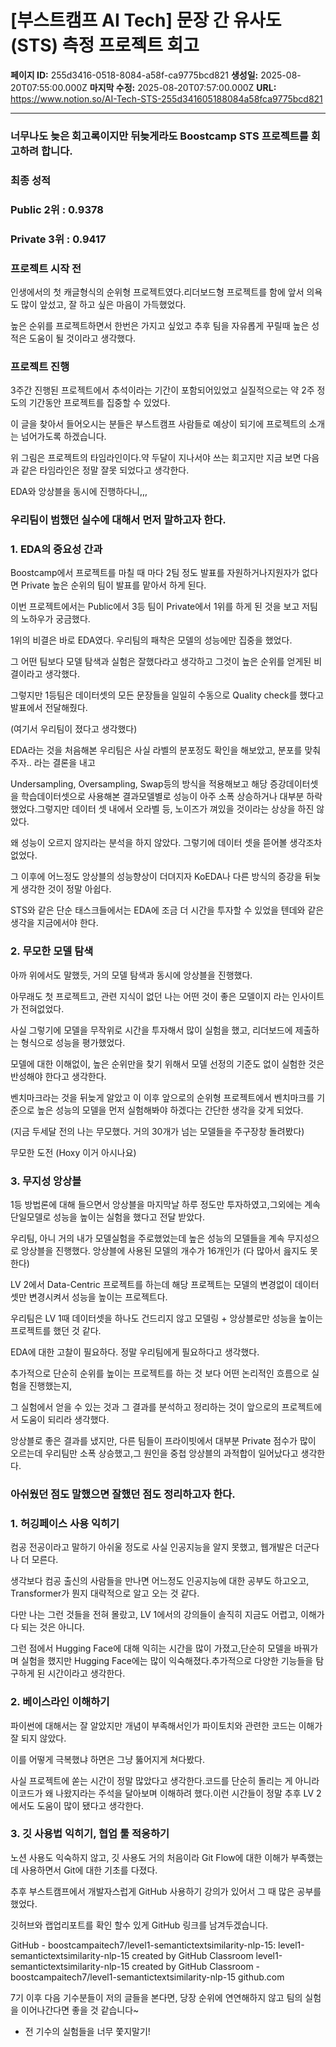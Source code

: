 # [부스트캠프 AI Tech] 문장 간 유사도(STS) 측정 프로젝트 회고

**페이지 ID:** 255d3416-0518-8084-a58f-ca9775bcd821
**생성일:** 2025-08-20T07:55:00.000Z
**마지막 수정:** 2025-08-20T07:57:00.000Z
**URL:** https://www.notion.so/AI-Tech-STS-255d341605188084a58fca9775bcd821

---

### 너무나도 늦은 회고록이지만 뒤늦게라도 Boostcamp STS 프로젝트를 회고하려 합니다.

### 최종 성적

### Public 2위 : 0.9378

### Private 3위 : 0.9417

### 프로젝트 시작 전

인생에서의 첫 캐글형식의 순위형 프로젝트였다.리더보드형 프로젝트를 함에 앞서 의욕도 많이 앞섰고, 잘 하고 싶은 마음이 가득했었다.

높은 순위를 프로젝트하면서 한번은 가지고 싶었고 추후 팀을 자유롭게 꾸릴때 높은 성적은 도움이 될 것이라고 생각했다.

### 프로젝트 진행

3주간 진행된 프로젝트에서 추석이라는 기간이 포함되어있었고 실질적으로는 약 2주 정도의 기간동안 프로젝트를 집중할 수 있었다.

이 글을 찾아서 들어오시는 분들은 부스트캠프 사람들로 예상이 되기에 프로젝트의 소개는 넘어가도록 하겠습니다.

위 그림은 프로젝트의 타임라인이다.약 두달이 지나서야 쓰는 회고지만 지금 보면 다음과 같은 타임라인은 정말 잘못 되었다고 생각한다.

EDA와 앙상블을 동시에 진행하다니,,,

### 우리팀이 범했던 실수에 대해서 먼저 말하고자 한다.

### 1. EDA의 중요성 간과

Boostcamp에서 프로젝트를 마칠 때 마다 2팀 정도 발표를 자원하거나지원자가 없다면 Private 높은 순위의 팀이 발표를 맡아서 하게 된다.

이번 프로젝트에서는 Public에서 3등 팀이 Private에서 1위를 하게 된 것을 보고 저팀의 노하우가 궁금했다.

1위의 비결은 바로 EDA였다. 우리팀의 패착은 모델의 성능에만 집중을 했었다.

그 어떤 팀보다 모델 탐색과 실험은 잘했다라고 생각하고 그것이 높은 순위를 얻게된 비결이라고 생각했다.

그렇지만 1등팀은 데이터셋의 모든 문장들을 일일히 수동으로 Quality check를 했다고 발표에서 전달해줬다.

(여기서 우리팀이 졌다고 생각했다)

EDA라는 것을 처음해본 우리팀은 사실 라벨의 분포정도 확인을 해보았고, 분포를 맞춰주자.. 라는 결론을 내고

Undersampling, Oversampling, Swap등의 방식을 적용해보고 해당 증강데이터셋을 학습데이터셋으로 사용해본 결과모델별로 성능이 아주 소폭 상승하거나 대부분 하락했었다.그렇지만 데이터 셋 내에서 오라벨 등, 노이즈가 껴있을 것이라는 상상을 하진 않았다.

왜 성능이 오르지 않지라는 분석을 하지 않았다. 그렇기에 데이터 셋을 뜯어볼 생각조차 없었다.

그 이후에 어느정도 앙상블의 성능향상이 더뎌지자 KoEDA나 다른 방식의 증강을 뒤늦게 생각한 것이 정말 아쉽다.

STS와 같은 단순 태스크들에서는 EDA에 조금 더 시간을 투자할 수 있었을 텐데와 같은 생각을 지금에서야 한다.

### 2.  무모한 모델 탐색

아까 위에서도 말했듯, 거의 모델 탐색과 동시에 앙상블을 진행했다.

아무래도 첫 프로젝트고, 관련 지식이 없던 나는 어떤 것이 좋은 모델이지 라는 인사이트가 전혀없었다.

사실 그렇기에 모델을 무작위로 시간을 투자해서 많이 실험을 했고, 리더보드에 제출하는 형식으로 성능을 평가했었다.

모델에 대한 이해없이, 높은 순위만을 찾기 위해서 모델 선정의 기준도 없이 실험한 것은 반성해야 한다고 생각한다.

벤치마크라는 것을 뒤늦게 알았고 이 이후 앞으로의 순위형 프로젝트에서 벤치마크를 기준으로 높은 성능의 모델을 먼저 실험해봐야 하겠다는 간단한 생각을 갖게 되었다.

(지금 두세달 전의 나는 무모했다. 거의 30개가 넘는 모델들을 주구장창 돌려봤다)

무모한 도전 (Hoxy 이거 아시나요)

### 3. 무지성 앙상블

1등 방법론에 대해 들으면서 앙상블을 마지막날 하루 정도만 투자하였고,그외에는 계속 단일모델로 성능을 높이는 실험을 했다고 전달 받았다.

우리팀, 아니 거의 내가 모델실험을 주로했었는데 높은 성능의 모델들을 계속 무지성으로 앙상블을 진행했다. 앙상블에 사용된 모델의 개수가 16개인가 (다 많아서 읊지도 못한다)

LV 2에서 Data-Centric 프로젝트를 하는데 해당 프로젝트는 모델의 변경없이 데이터 셋만 변경시켜서 성능을 높이는 프로젝트다.

우리팀은 LV 1때 데이터셋을 하나도 건드리지 않고 모델링 + 앙상블로만 성능을 높이는 프로젝트를 했던 것 같다.

EDA에 대한 고찰이 필요하다. 정말 우리팀에게 필요하다고 생각했다.

추가적으로 단순히 순위를 높이는 프로젝트를 하는 것 보다 어떤 논리적인 흐름으로 실험을 진행했는지,

그 실험에서 얻을 수 있는 것과 그 결과를 분석하고 정리하는 것이 앞으로의 프로젝트에서 도움이 되리라 생각했다.

앙상블로 좋은 결과를 냈지만, 다른 팀들이 프라이빗에서 대부분 Private 점수가 많이 오르는데 우리팀만 소폭 상승했고,그 원인을 중첩 앙상블의 과적합이 일어났다고 생각한다.

### 아쉬웠던 점도 말했으면 잘했던 점도 정리하고자 한다.

### 1. 허깅페이스 사용 익히기

컴공 전공이라고 말하기 아쉬울 정도로 사실 인공지능을 알지 못했고, 웹개발은 더군다나 더 모른다.

생각보다 컴공 출신의 사람들을 만나면 어느정도 인공지능에 대한 공부도 하고오고, Transformer가 뭔지 대략적으로 알고 오는 것 같다.

다만 나는 그런 것들을 전혀 몰랐고, LV 1에서의 강의들이 솔직히 지금도 어렵고, 이해가 다 되는 것은 아니다.

그런 점에서 Hugging Face에 대해 익히는 시간을 많이 가졌고,단순히 모델을 바꿔가며 실험을 했지만 Hugging Face에는 많이 익숙해졌다.추가적으로 다양한 기능들을 탐구하게 된 시간이라고 생각한다.

### 2. 베이스라인 이해하기

파이썬에 대해서는 잘 알았지만 개념이 부족해서인가 파이토치와 관련한 코드는 이해가 잘 되지 않았다.

이를 어떻게 극복했냐 하면은 그냥 뚫어지게 쳐다봤다.

사실 프로젝트에 쏟는 시간이 정말 많았다고 생각한다.코드를 단순히 돌리는 게 아니라 이코드가 왜 나왔지라는 주석을 달아보며 이해하려 했다.이런 시간들이 정말 추후 LV 2에서도 도움이 많이 됐다고 생각한다.

### 3. 깃 사용법 익히기, 협업 툴 적응하기

노션 사용도 익숙하지 않고, 깃 사용도 거의 처음이라 Git Flow에 대한 이해가 부족했는데 사용하면서 Git에 대한 기초를 다졌다.

추후 부스트캠프에서 개발자스럽게 GitHub 사용하기 강의가 있어서 그 때 많은 공부를 했었다.

깃허브와 랩업리포트를 확인 할수 있게 GitHub 링크를 남겨두겠습니다.

GitHub - boostcampaitech7/level1-semantictextsimilarity-nlp-15: level1-semantictextsimilarity-nlp-15 created by GitHub Classroom
level1-semantictextsimilarity-nlp-15 created by GitHub Classroom - boostcampaitech7/level1-semantictextsimilarity-nlp-15
github.com

7기 이후 다음 기수분들이 저의 글들을 본다면, 당장 순위에 연연해하지 않고 팀의 실험을 이어나간다면 좋을 것 같습니다~

+ 전 기수의 실험들을 너무 쫓지말기!

